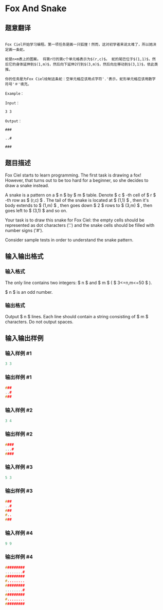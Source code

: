 # Fox And Snake

## 题意翻译

```

Fox Ciel开始学习编程。第一项任务是画一只狐狸！然而，这对初学者来说太难了，所以她决定画一条蛇。

蛇是n×m表上的图案。 将第r行的第c个单元格表示为$(r,c)$。 蛇的尾巴位于$(1,1)$，然后它的身体延伸到$(1,m)$，然后向下延伸2行到$(3,m)$，然后向左移动到$(3,1)$，依此类推。

你的任务是为Fox Ciel绘制这条蛇：空单元格应该用点字符'.'表示，蛇形单元格应该用数字符号'＃'填充。

Example：

Input：

3 3

Output：

###

..#

###

```

## 题目描述

Fox Ciel starts to learn programming. The first task is drawing a fox! However, that turns out to be too hard for a beginner, so she decides to draw a snake instead.

A snake is a pattern on a $ n $ by $ m $ table. Denote $ c $ -th cell of $ r $ -th row as $ (r,c) $ . The tail of the snake is located at $ (1,1) $ , then it's body extends to $ (1,m) $ , then goes down $ 2 $ rows to $ (3,m) $ , then goes left to $ (3,1) $ and so on.

Your task is to draw this snake for Fox Ciel: the empty cells should be represented as dot characters ('.') and the snake cells should be filled with number signs ('\#').

Consider sample tests in order to understand the snake pattern.

## 输入输出格式

### 输入格式

The only line contains two integers: $ n $ and $ m $ ( $ 3<=n,m<=50 $ ).

$ n $ is an odd number.

### 输出格式

Output $ n $ lines. Each line should contain a string consisting of $ m $ characters. Do not output spaces.

## 输入输出样例

### 输入样例 #1

```cpp
3 3

```
### 输出样例 #1

```cpp
###
..#
###

```
### 输入样例 #2

```cpp
3 4

```
### 输出样例 #2

```cpp
####
...#
####

```
### 输入样例 #3

```cpp
5 3

```
### 输出样例 #3

```cpp
###
..#
###
#..
###

```
### 输入样例 #4

```cpp
9 9

```
### 输出样例 #4

```cpp
#########
........#
#########
#........
#########
........#
#########
#........
#########

```
